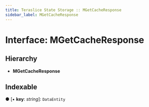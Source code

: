 ```yaml
---
title: Teraslice State Storage :: MGetCacheResponse
sidebar_label: MGetCacheResponse
---
```


# Interface: MGetCacheResponse

## Hierarchy

* **MGetCacheResponse**

## Indexable

● \[▪ **key**: *string*\]: `DataEntity`
